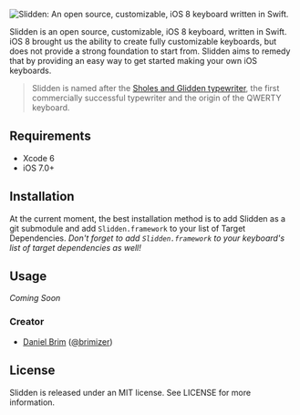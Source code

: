 
![Slidden: An open source, customizable, iOS 8 keyboard written in Swift.](https://github.com/Brimizer/Slidden/blob/master/slidden.png)

Slidden is an open source, customizable, iOS 8 keyboard, written in Swift.
iOS 8 brought us the ability to create fully customizable keyboards, but does not provide a strong foundation to start from. 
Slidden aims to remedy that by providing an easy way to get started making your own iOS keyboards. 

> Slidden is named after the [Sholes and Glidden typewriter](http://en.wikipedia.org/wiki/Sholes_and_Glidden_typewriter), the first commercially successful typewriter and the origin of the QWERTY keyboard.

## Requirements
- Xcode 6
- iOS 7.0+

## Installation
At the current moment, the best installation method is to add Slidden as a git submodule and add `Slidden.framework` to your list of Target Dependencies. 
_Don't forget to add `Slidden.framework` to your keyboard's list of target dependencies as well!_

## Usage

_Coming Soon_

### Creator

- [Daniel Brim](http://github.com/brimizer) ([@brimizer](https://twitter.com/brimizer))

## License

Slidden is released under an MIT license. See LICENSE for more information.
